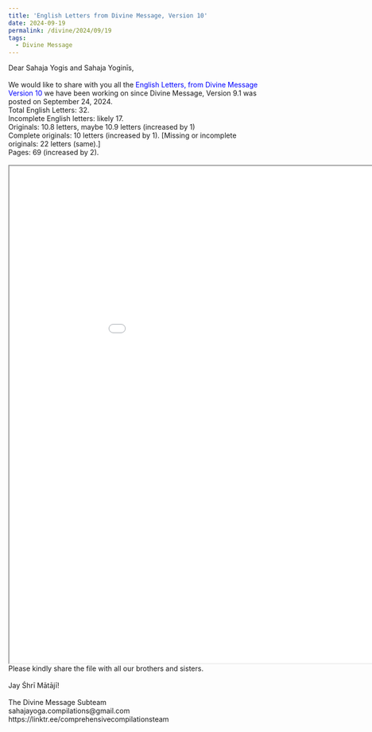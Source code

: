 ```yaml
---
title: 'English Letters from Divine Message, Version 10'
date: 2024-09-19
permalink: /divine/2024/09/19
tags:
  - Divine Message
---
```


<p>
Dear Sahaja Yogis and Sahaja Yoginīs,<br>
<br>
We would like to share with you all the <font color="blue">English Letters, from Divine Message Version 10</font> we have been working on since Divine Message, Version 9.1 was posted on September 24, 2024.<br>
Total English Letters: 32.<br>
Incomplete English letters: likely 17.<br>
Originals: 10.8 letters, maybe 10.9 letters (increased by 1)<br>
Complete originals: 10 letters (increased by 1). [Missing or incomplete originals: 22 letters (same).]<br>
Pages: 69 (increased by 2).<br>
<br>

<iframe src="/pdf/?usedownload=true#https://pub-0acf3a4aadfd401894e2ec0ae0b5eaf3.r2.dev/DMLEnglish_Version_10.pdf" width="1000px" height="1000px"></iframe>

<br>
Please kindly share the file with all our brothers and sisters.<br>
<br>
Jay Śhrī Mātājī!<br>
<br>
The Divine Message Subteam<br>
sahajayoga.compilations@gmail.com<br>
https://linktr.ee/comprehensivecompilationsteam<br>
</p>